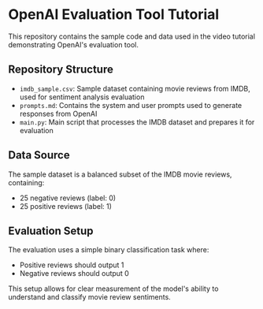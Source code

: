 
# OpenAI Evaluation Tool Tutorial

This repository contains the sample code and data used in the video tutorial demonstrating OpenAI's evaluation tool.

## Repository Structure

- `imdb_sample.csv`: Sample dataset containing movie reviews from IMDB, used for sentiment analysis evaluation
- `prompts.md`: Contains the system and user prompts used to generate responses from OpenAI
- `main.py`: Main script that processes the IMDB dataset and prepares it for evaluation

## Data Source

The sample dataset is a balanced subset of the IMDB movie reviews, containing:
- 25 negative reviews (label: 0)
- 25 positive reviews (label: 1)

## Evaluation Setup

The evaluation uses a simple binary classification task where:
- Positive reviews should output 1
- Negative reviews should output 0

This setup allows for clear measurement of the model's ability to understand and classify movie review sentiments.
